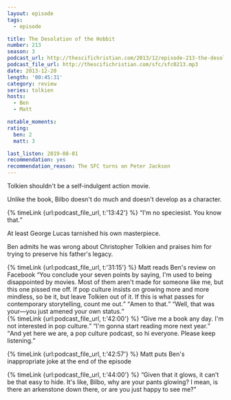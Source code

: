 ```yaml
---
layout: episode
tags:
  - episode

title: The Desolation of the Hobbit
number: 213
season: 3
podcast_url: http://thescifichristian.com/2013/12/episode-213-the-desolation-of-the-hobbit/
podcast_file_url: http://thescifichristian.com/sfc/sfc0213.mp3
date: 2013-12-20
length: '00:45:31'
category: review
series: tolkien
hosts:
  - Ben
  - Matt

notable_moments:
rating:
  ben: 2
  matt: 3

last_listen: 2019-08-01
recommendation: yes
recommendation_reason: The SFC turns on Peter Jackson
---
```


Tolkien shouldn't be a self-indulgent action movie.

Unlike the book, Bilbo doesn't do much and doesn't develop as a character. 

<div class="quote">
  {% timeLink {url:podcast_file_url, t:'13:42'} %}
  <q class="matt">I'm no speciesist. You know that.</q>
</div>

At least George Lucas tarnished his own masterpiece. 

Ben admits he was wrong about Christopher Tolkien and praises him for trying to preserve his father's legacy. 

<div class="quote">
  {% timeLink {url:podcast_file_url, t:'31:15'} %}
  <span class="quote-context is-size-6">Matt reads Ben's review on Facebook</span>
  <q class="matt">You conclude your seven points by saying, I'm used to being disappointed by movies. Most of them aren't made for someone like me, but this one pissed me off. If pop culture insists on growing more and more mindless, so be it, but leave Tolkien out of it. If this is what passes for contemporary storytelling, count me out.</q>
  <q class="ben">Amen to that.</q>
  <q class="matt">Well, that was your—you just amened your own status.</q>
</div>

<div class="quote">
  {% timeLink {url:podcast_file_url, t:'42:00'} %}
  <span class="quote-context is-size-6"></span>
  <q class="ben">Give me a book any day. I'm not interested in pop culture.</q>
  <q class="matt">I'm gonna start reading more next year.</q>
  <q class="ben">And yet here we are, a pop culture podcast, so hi everyone. Please keep listening.</q>
</div>

{% timeLink {url:podcast_file_url, t:'42:57'} %} Matt puts Ben's inappropriate joke at the end of the episode

<div class="quote">
  {% timeLink {url:podcast_file_url, t:'44:00'} %}
  <q class="ben">Given that it glows, it can't be that easy to hide. It's like, Bilbo, why are your pants glowing? I mean, is there an arkenstone down there, or are you just happy to see me?</q>
</div>